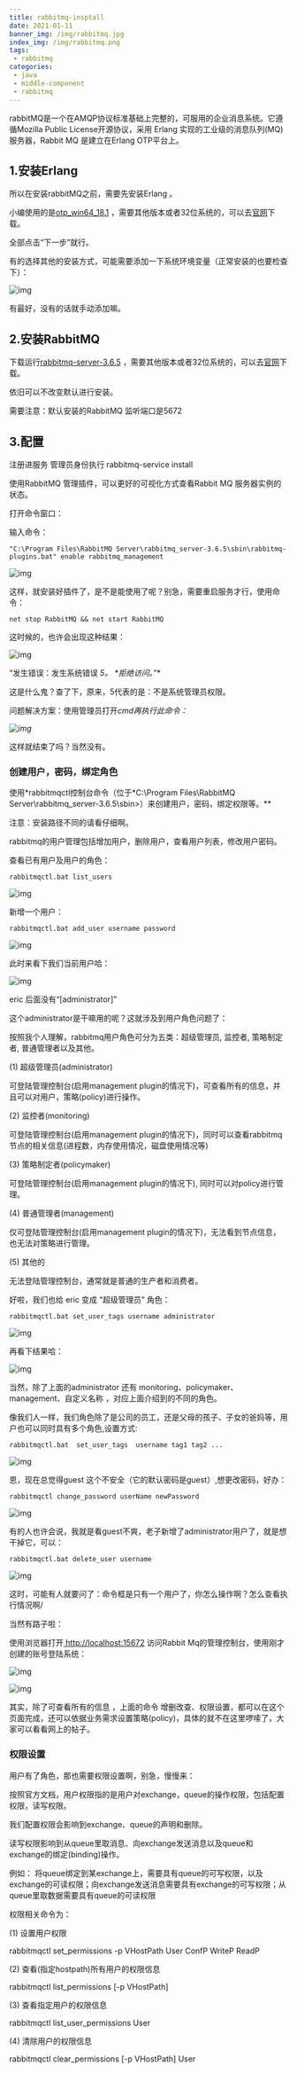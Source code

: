 ```yaml
---
title: rabbitmq-insptall
date: 2021-01-11
banner_img: /img/rabbitmq.jpg
index_img: /img/rabbitmq.png
tags: 
 - rabbitmq
categories:
 - java
 - middle-component
 - rabbitmq
---
```




rabbitMQ是一个在AMQP协议标准基础上完整的，可服用的企业消息系统。它遵循Mozilla Public License开源协议，采用 Erlang 实现的工业级的消息队列(MQ)服务器，Rabbit MQ 是建立在Erlang OTP平台上。

## 1.安装Erlang 

所以在安装rabbitMQ之前，需要先安装Erlang 。

小编使用的是[otp_win64_18.1](https://pan.baidu.com/s/1c2826rA) ，需要其他版本或者32位系统的，可以去[官网](http://www.erlang.org/downloads)下载。

全部点击“下一步”就行。

有的选择其他的安装方式，可能需要添加一下系统环境变量（正常安装的也要检查下）：

![img](https://i.loli.net/2021/01/29/rPNn6SghdmfvHtu.png)

有最好，没有的话就手动添加嘛。

## 2.安装RabbitMQ

下载运行[rabbitmq-server-3.6.5](https://pan.baidu.com/s/1cqpG0u) ，需要其他版本或者32位系统的，可以去[官网](http://www.rabbitmq.com/download.html)下载。

依旧可以不改变默认进行安装。

需要注意：默认安装的RabbitMQ 监听端口是5672



## 3.配置

注册进服务 管理员身份执行 rabbitmq-service install

使用RabbitMQ 管理插件，可以更好的可视化方式查看Rabbit MQ 服务器实例的状态。

打开命令窗口：

输入命令：

```
"C:\Program Files\RabbitMQ Server\rabbitmq_server-3.6.5\sbin\rabbitmq-plugins.bat" enable rabbitmq_management
```

![img](https://i.loli.net/2021/01/29/pKRy4mQU9Poz6lC.png)

这样，就安装好插件了，是不是能使用了呢？别急，需要重启服务才行，使用命令：

```
net stop RabbitMQ && net start RabbitMQ
```

这时候的，也许会出现这种结果：

![img](https://i.loli.net/2021/01/29/S8awjq2sGLDTx34.png)

“发生错误：发生系统错误 *5。 \*拒绝访问。”**

这是什么鬼？查了下，原来，5代表的是：不是系统管理员权限。

问题解决方案：使用管理员打开*cmd再执行此命令：*

*![img](https://i.loli.net/2021/01/29/DLEyYBsRPrktW4f.png)*

这样就结束了吗？当然没有。

### 创建用户，密码，绑定角色

使用*rabbitmqctl控制台命令（位于\*C:\Program Files\RabbitMQ Server\rabbitmq_server-3.6.5\sbin>）来创建用户，密码，绑定权限等。**

注意：安装路径不同的请看仔细啊。

rabbitmq的用户管理包括增加用户，删除用户，查看用户列表，修改用户密码。

查看已有用户及用户的角色：

```
rabbitmqctl.bat list_users
```

![img](https://i.loli.net/2021/04/18/lmQt6sKHPRq4wZc.png)

新增一个用户：

```
rabbitmqctl.bat add_user username password
```

![img](https://i.loli.net/2021/01/29/OoEbayLInpQUScR.png)

 

此时来看下我们当前用户哈：

![img](https://i.loli.net/2021/01/29/gUsbYMQkIi9zleX.png)

eric 后面没有“[administrator]”

这个administrator是干嘛用的呢？这就涉及到用户角色问题了：

按照我个人理解，rabbitmq用户角色可分为五类：超级管理员, 监控者, 策略制定者, 普通管理者以及其他。

(1) 超级管理员(administrator)

可登陆管理控制台(启用management plugin的情况下)，可查看所有的信息，并且可以对用户，策略(policy)进行操作。

(2) 监控者(monitoring)

可登陆管理控制台(启用management plugin的情况下)，同时可以查看rabbitmq节点的相关信息(进程数，内存使用情况，磁盘使用情况等) 

(3) 策略制定者(policymaker)

可登陆管理控制台(启用management plugin的情况下), 同时可以对policy进行管理。

(4) 普通管理者(management)

仅可登陆管理控制台(启用management plugin的情况下)，无法看到节点信息，也无法对策略进行管理。

(5) 其他的

无法登陆管理控制台，通常就是普通的生产者和消费者。

 

好啦，我们也给 eric 变成 “超级管理员” 角色：

```
rabbitmqctl.bat set_user_tags username administrator
```

![img](https://i.loli.net/2021/01/29/2xHaJfvYmrkg3pt.png)

再看下结果哈：

![img](https://i.loli.net/2021/01/29/ovjVFKL2hAsRXEJ.png)

当然，除了上面的administrator 还有 monitoring、policymaker、management、自定义名称 ，对应上面介绍到的不同的角色。

像我们人一样，我们角色除了是公司的员工，还是父母的孩子、子女的爸妈等，用户也可以同时具有多个角色,设置方式:

```
rabbitmqctl.bat  set_user_tags  username tag1 tag2 ...
```

![img](https://i.loli.net/2021/01/29/YMh9Kr4EnumZbQs.png)

 

 

恩，现在总觉得guest 这个不安全（它的默认密码是guest）,想更改密码，好办：

```
rabbitmqctl change_password userName newPassword
```

![img](https://i.loli.net/2021/01/29/rdyDgh3YJ26wfaO.png)

 

有的人也许会说，我就是看guest不爽，老子新增了administrator用户了，就是想干掉它，可以：

```
rabbitmqctl.bat delete_user username
```

![img](https://i.loli.net/2021/01/29/1UJQxXdPzy9rTkR.png)

 

 这时，可能有人就要问了：命令框是只有一个用户了，你怎么操作啊？怎么查看执行情况啊/

 当然有路子啦：

使用浏览器打开[ http://localhost:15672](http://localhost:15672/) 访问Rabbit Mq的管理控制台，使用刚才创建的账号登陆系统：

 ![img](https://i.loli.net/2021/01/29/enjUqDQdfGZIMvz.png)

![img](https://i.loli.net/2021/01/29/TMWnJjqCZdKfe3O.png)

 

其实，除了可查看所有的信息 ，上面的命令 增删改查、权限设置，都可以在这个页面完成，还可以依据业务需求设置策略(policy)，具体的就不在这里啰嗦了，大家可以看看网上的帖子。

### 权限设置

用户有了角色，那也需要权限设置啊，别急，慢慢来：

按照官方文档，用户权限指的是用户对exchange，queue的操作权限，包括配置权限，读写权限。

我们配置权限会影响到exchange、queue的声明和删除。

读写权限影响到从queue里取消息、向exchange发送消息以及queue和exchange的绑定(binding)操作。

例如： 将queue绑定到某exchange上，需要具有queue的可写权限，以及exchange的可读权限；向exchange发送消息需要具有exchange的可写权限；从queue里取数据需要具有queue的可读权限

 

权限相关命令为：

(1) 设置用户权限

rabbitmqctl  set_permissions  -p  VHostPath  User  ConfP  WriteP  ReadP

(2) 查看(指定hostpath)所有用户的权限信息

rabbitmqctl  list_permissions  [-p  VHostPath]

(3) 查看指定用户的权限信息

rabbitmqctl  list_user_permissions  User

(4)  清除用户的权限信息

rabbitmqctl  clear_permissions  [-p VHostPath]  User